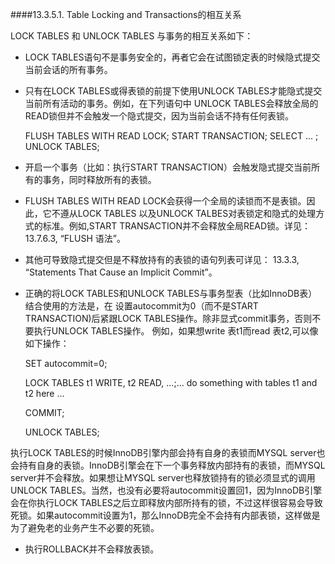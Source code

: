 ####13.3.5.1. Table Locking and Transactions的相互关系

LOCK TABLES 和 UNLOCK TABLES 与事务的相互关系如下：

*  LOCK TABLES语句不是事务安全的，再者它会在试图锁定表的时候隐式提交当前会话的所有事务。

*  只有在LOCK TABLES或得表锁的前提下使用UNLOCK TABLES才能隐式提交当前所有活动的事务。例如，在下列语句中 UNLOCK TABLES会释放全局的READ锁但并不会触发一个隐式提交，因为当前会话不持有任何表锁。
 
   	FLUSH TABLES WITH READ LOCK;
   	START TRANSACTION;
    SELECT ... ;
   	UNLOCK TABLES;
* 开启一个事务（比如：执行START TRANSACTION）会触发隐式提交当前所有的事务，同时释放所有的表锁。
* FLUSH TABLES WITH READ LOCK会获得一个全局的读锁而不是表锁。因此，它不遵从LOCK TABLES 以及UNLOCK TALBES对表锁定和隐式的处理方式的标准。例如,START TRANSACTION并不会释放全局READ锁。详见：13.7.6.3, “FLUSH 语法”。
* 其他可导致隐式提交但是不释放持有的表锁的语句列表可详见： 13.3.3, “Statements That Cause an Implicit Commit”。

* 正确的将LOCK TABLES和UNLOCK TABLES与事务型表（比如InnoDB表）结合使用的方法是，在 设置autocommit为0（而不是START TRANSACTION)后紧跟LOCK TABLES操作。除非显式commit事务，否则不要执行UNLOCK TABLES操作。
例如，如果想write 表t1而read 表t2,可以像如下操作：

    SET autocommit=0;

    LOCK TABLES t1 WRITE, t2 READ, ...;... do something with 
    tables t1 and t2 here ...
   
    COMMIT;

    UNLOCK TABLES;
	
执行LOCK TABLES的时候InnoDB引擎内部会持有自身的表锁而MYSQL server也会持有自身的表锁。InnoDB引擎会在下一个事务释放内部持有的表锁，而MYSQL server并不会释放。如果想让MYSQL server也释放锁持有的锁必须显式的调用UNLOCK TABLES。当然，也没有必要将autocommit设置回1，因为InnoDB引擎会在你执行LOCK TABLES之后立即释放内部所持有的锁，不过这样很容易会导致死锁。如果autocommit设置为1，那么InnoDB完全不会持有内部表锁，这样做是为了避免老的业务产生不必要的死锁。

* 执行ROLLBACK并不会释放表锁。